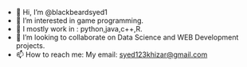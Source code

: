 - 👋 Hi, I’m @blackbeardsyed1
- 👀 I’m interested in game programming.
- 🌱 I mostly work in : python,java,c++,R.
- 💞️ I’m looking to collaborate on Data Science and WEB Development projects.
- 📫 How to reach me: My email: syed123khizar@gmail.com

<!---
blackbeardsyed1/blackbeardsyed1 is a ✨ special ✨ repository because its `README.md` (this file) appears on your GitHub profile.
You can click the Preview link to take a look at your changes.
--->
